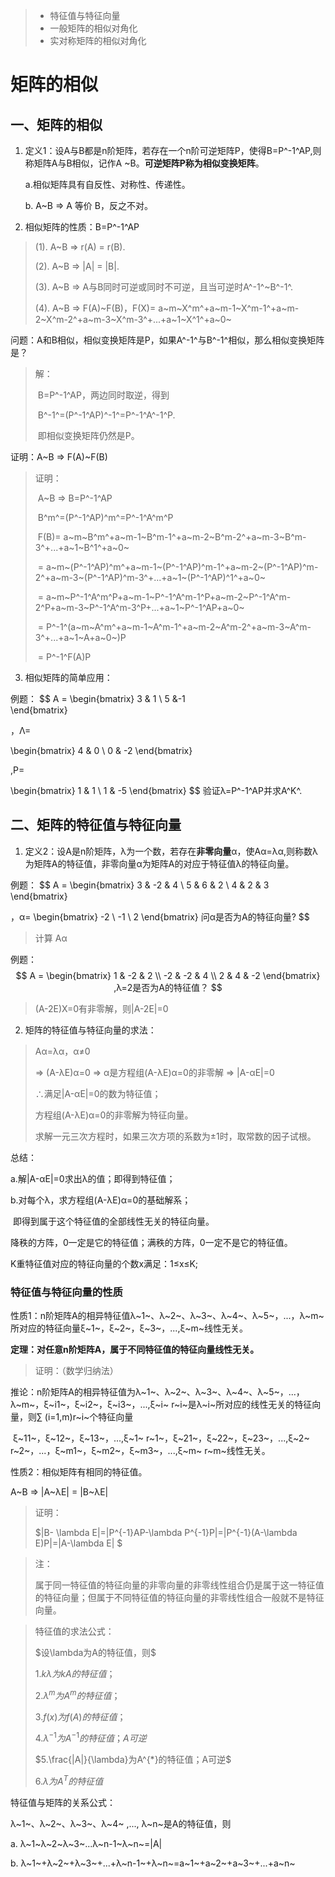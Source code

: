 > - 特征值与特征向量
> - 一般矩阵的相似对角化
> - 实对称矩阵的相似对角化



# 矩阵的相似



## 一、矩阵的相似

1. 定义1：设A与B都是n阶矩阵，若存在一个n阶可逆矩阵P，使得B=P^-1^AP,则称矩阵A与B相似，记作A
    			 ~B。**可逆矩阵P称为相似变换矩阵**。

   a.相似矩阵具有自反性、对称性、传递性。

   b. A~B => A 等价 B，反之不对。

2. 相似矩阵的性质：B=P^-1^AP

> (1). A~B => r(A) = r(B).
>
> (2). A~B => |A| = |B|.
>
> (3). A~B => A与B同时可逆或同时不可逆，且当可逆时A^-1^~B^-1^.
>
> (4). A~B => F(A)~F(B)，F(X)= a~m~X^m^+a~m-1~X^m-1^+a~m-2~X^m-2^+a~m-3~X^m-3^+...+a~1~X^1^+a~0~

问题：A和B相似，相似变换矩阵是P，如果A^-1^与B^-1^相似，那么相似变换矩阵是？

> 解：
>
> ​		B=P^-1^AP，两边同时取逆，得到
>
> ​		B^-1^=(P^-1^AP)^-1^=P^-1^A^-1^P.
>
> ​		即相似变换矩阵仍然是P。

证明：A~B => F(A)~F(B)

> 证明：
>
> ​		 A~B => B=P^-1^AP
>
> ​		 B^m^=(P^-1^AP)^m^=P^-1^A^m^P
>
> ​		 F(B)= a~m~B^m^+a~m-1~B^m-1^+a~m-2~B^m-2^+a~m-3~B^m-3^+...+a~1~B^1^+a~0~
>
> ​		 	   = a~m~(P^-1^AP)^m^+a~m-1~(P^-1^AP)^m-1^+a~m-2~(P^-1^AP)^m-2^+a~m-3~(P^-1^AP)^m-3^+...+a~1~(P^-1^AP)^1^+a~0~
>
> ​				= a~m~P^-1^A^m^P+a~m-1~P^-1^A^m-1^P+a~m-2~P^-1^A^m-2^P+a~m-3~P^-1^A^m-3^P+...+a~1~P^-1^AP+a~0~
>
> ​				= P^-1^(a~m~A^m^+a~m-1~A^m-1^+a~m-2~A^m-2^+a~m-3~A^m-3^+...+a~1~A+a~0~)P
>
> ​				= P^-1^F(A)P

3. 相似矩阵的简单应用：

例题：
$$
A = 
\begin{bmatrix}
3 & 1  \\
5 &-1   
\end{bmatrix}

，Λ=

\begin{bmatrix}
4 & 0 \\
0 & -2
\end{bmatrix}

,P=

\begin{bmatrix}
1 & 1 \\
1 & -5
\end{bmatrix}
$$
验证λ=P^-1^AP并求A^K^.



## 二、矩阵的特征值与特征向量

1. 定义2：设A是n阶矩阵，λ为一个数，若存在**非零向量**α，使Aα=λα,则称数λ为矩阵A的特征值，非零向量α为矩阵A的对应于特征值λ的特征向量。

例题：
$$
A = 
\begin{bmatrix}
3 & -2 & 4  \\
5 &  6 & 2  \\
4 &  2 & 3
\end{bmatrix}

，α=
\begin{bmatrix}
-2  \\
-1  \\
 2 
\end{bmatrix}
问α是否为A的特征向量?
$$


> 计算 Aα

例题：
$$
A = 
\begin{bmatrix}
1  & -2 & 2  \\
-2 & -2 & 4  \\
2  &  4 & -2
\end{bmatrix}
,λ=2是否为A的特征值？
$$

> (A-2E)X=0有非零解，则|A-2E|=0

2. 矩阵的特征值与特征向量的求法：

> Aα=λα，α≠0
>
> => (A-λE)α=0 => α是方程组(A-λE)α=0的非零解 => |A-αE|=0
>
> ∴满足|A-αE|=0的数为特征值；
>
> 方程组(A-λE)α=0的非零解为特征向量。
>
> 求解一元三次方程时，如果三次方项的系数为±1时，取常数的因子试根。

总结：

a.解|A-αE|=0求出λ的值；即得到特征值；

b.对每个λ，求方程组(A-λE)α=0的基础解系；

​	即得到属于这个特征值的全部线性无关的特征向量。



降秩的方阵，0一定是它的特征值；满秩的方阵，0一定不是它的特征值。

K重特征值对应的特征向量的个数x满足：1≤x≤K;



### 特征值与特征向量的性质

性质1：n阶矩阵A的相异特征值λ~1~、λ~2~、λ~3~、λ~4~、λ~5~，...，λ~m~所对应的特征向量ξ~1~，ξ~2~，ξ~3~，...,ξ~m~线性无关。

**定理：对任意n阶矩阵A，属于不同特征值的特征向量线性无关。**

> 证明：（数学归纳法）
>
> 

推论：n阶矩阵A的相异特征值为λ~1~、λ~2~、λ~3~、λ~4~、λ~5~，...，λ~m~，ξ~i1~，ξ~i2~，ξ~i3~，...,ξ~i~ r~i~是λ~i~所对应的线性无关的特征向量，则∑ (i=1,m)r~i~个特征向量

​			ξ~11~，ξ~12~，ξ~13~，...,ξ~1~ r~1~，ξ~21~，ξ~22~，ξ~23~，...,ξ~2~ r~2~，...，ξ~m1~，ξ~m2~，ξ~m3~，...,ξ~m~ r~m~线性无关。

性质2：相似矩阵有相同的特征值。

A~B => |A~λE| = |B~λE|

> 证明：
>
> $|B- \lambda E|=|P^{-1}AP-\lambda P^{-1}P|=|P^{-1}(A-\lambda E)P|=|A-\lambda E| $

> 注：
>
> ​	属于同一特征值的特征向量的非零向量的非零线性组合仍是属于这一特征值的特征向量；但属于不同特征值的特征向量的非零线性组合一般就不是特征向量。

> 特征值的求法公式：
>
> $设\lambda为A的特征值，则$
>
> $1.k\lambda 为 kA的特征值；$
>
> $2.\lambda ^{m}为A^{m}的特征值；$
>
> $3.f(x)为f(A)的特征值；$
>
> $4.\lambda ^{-1}为A^{-1}的特征值；A可逆$
>
> $5.\frac{|A|}{\lambda}为A^{*}的特征值；A可逆$
>
> $6.\lambda 为A^{T}的特征值$

特征值与矩阵的关系公式：

λ~1~、λ~2~、λ~3~、λ~4~ ,..., λ~n~是A的特征值，则

a. λ~1~λ~2~λ~3~...λ~n-1~λ~n~=|A|

b. λ~1~+λ~2~+λ~3~+...+λ~n-1~+λ~n~=a~1~+a~2~+a~3~+...+a~n~ 
